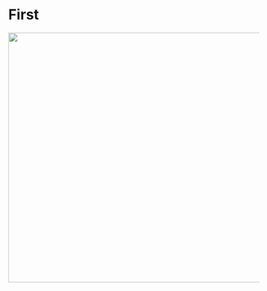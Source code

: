 # First 

<img src="https://i.gyazo.com/40544b4a7955e8eec0ee07a4225e20eb.png" height="500" width="1000">

